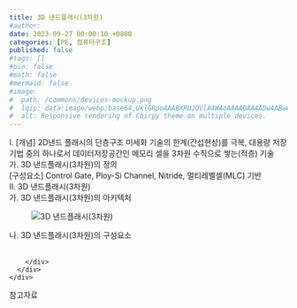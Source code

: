 ```yaml
---
title: 3D 낸드플래시(3차원)
#author: 
date: 2023-09-27 00:00:10 +0800
categories: [PE, 컴퓨터구조]
published: false
#tags: []
#pin: false
#math: false
#mermaid: false
#image:
#  path: /commons/devices-mockup.png
#  lqip: data:image/webp;base64,UklGRpoAAABXRUJQVlA4WAoAAAAQAAAADwAABwAAQUxQSDIAAAARL0AmbZurmr57yyIiqE8oiG0bejIYEQTgqiDA9vqnsUSI6H+oAERp2HZ65qP/VIAWAFZQOCBCAAAA8AEAnQEqEAAIAAVAfCWkAALp8sF8rgRgAP7o9FDvMCkMde9PK7euH5M1m6VWoDXf2FkP3BqV0ZYbO6NA/VFIAAAA
#  alt: Responsive rendering of Chirpy theme on multiple devices.
---
```


<div class="post-wrap">
  <div class="para">
    <div class="para-title">
      I. [개념] 2D낸드 플래시의 단층구조 미세화 기술의 한계(간섭현상)를 극복, 대용량 저장기법 중의 하나로서 데이터저장공간인 메모리 셀을 3차원 수직으로 쌓는(적층) 기술
    </div>
    <div class="para-cntnt">
      <div class="para">
        <div class="para-title">
          가. 3D 낸드플래시(3차원)의 정의
        </div>
        <div class="para-cntnt">
          [구성요소] Control Gate, Ploy-Si Channel, Nitride, 멀티레벨셀(MLC) 기반
        </div>
      </div>
    </div>
  </div>
  
  <div class="para">
    <div class="para-title">
      II. 3D 낸드플래시(3차원)
    </div>
    <div class="para-cntnt">
      <div class="para">
        <div class="para-title">
          가. 3D 낸드플래시(3차원)의 아키텍처
        </div>
        <div class="para-cntnt">
          <figure class="post-figure">
            <img src="/assets/img/posts/3D-낸드플래시(3차원).png" alt="3D 낸드플래시(3차원)">
<!--            <figcaption>Source: Unveiling the Metaverse: Exploring Emerging Trends, Multifaceted Perspectives, and Future Challenges</figcaption>-->
          </figure>
        </div>
      </div>
      <div class="para">
        <div class="para-title">
          나. 3D 낸드플래시(3차원)의 구성요소
        </div>
        <div class="para-cntnt">
          <table class="post-table">
          </table>
          
        </div>
      </div>
    </div>
  </div>

  <div class="refr-wrap">
    <div class="refr-title">
        참고자료
    </div>
    <ol class="refr-list">
    <!--    <li>(나현식, 최대선) <a target="_blank" href="https://scienceon.kisti.re.kr/commons/util/originalView.do?cn=JAKO202225948430499&oCn=JAKO202225948430499&dbt=JAKO&journal=NJOU00291864">메타버스 보안 위협 요소 및 대응 방안 검토</a></li>-->
    <!--    <li>(M. Uddin, S. Manickam, H. Ullah, M. Obaidat and A. Dandoush) <a target="_blank" href="https://ieeexplore.ieee.org/abstract/document/10138386">Unveiling the Metaverse: Exploring Emerging Trends, Multifaceted Perspectives, and Future Challenges</a></li>-->
    </ol>
  </div>
</div>
